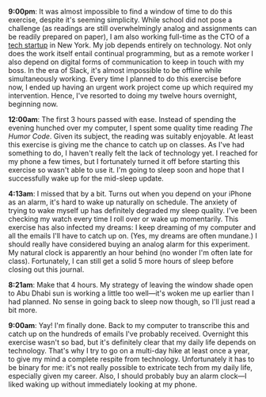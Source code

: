 **9:00pm**: It was almost impossible to find a window of time to do this exercise, despite it's seeming simplicity. While school did not pose a challenge (as readings are still overwhelmingly analog and assignments can be readily prepared on paper), I am also working full-time as the CTO of a [tech startup](http://docnavlab.com) in New York. My job depends entirely on technology. Not only does the work itself entail continual programming, but as a remote worker I also depend on digital forms of communication to keep in touch with my boss. In the era of Slack, it's almost impossible to be offline while simultaneously working. Every time I planned to do this exercise before now, I ended up having an urgent work project come up which required my intervention. Hence, I've resorted to doing my twelve hours overnight, beginning now.

**12:00am**: The first 3 hours passed with ease. Instead of spending the evening hunched over my computer, I spent some quality time reading *The Humor Code*. Given its subject, the reading was suitably enjoyable. At least this exercise is giving me the chance to catch up on classes. As I've had something to do, I haven't really felt the lack of technology yet. I reached for my phone a few times, but I fortunately turned it off before starting this exercise so wasn't able to use it. I'm going to sleep soon and hope that I successfully wake up for the mid-sleep update.

**4:13am**: I missed that by a bit. Turns out when you depend on your iPhone as an alarm, it's hard to wake up naturally on schedule. The anxiety of trying to wake myself up has definitely degraded my sleep quality. I've been checking my watch every time I roll over or wake up momentarily. This exercise has also infected my dreams: I keep dreaming of my computer and all the emails I'll have to catch up on. (Yes, my dreams are often mundane.) I should really have considered buying an analog alarm for this experiment. My natural clock is apparently an hour behind (no wonder I'm often late for class). Fortunately, I can still get a solid 5 more hours of sleep before closing out this journal.

**8:21am**: Make that 4 hours. My strategy of leaving the window shade open to Abu Dhabi sun is working a little too well—it's woken me up earlier than I had planned. No sense in going back to sleep now though, so I'll just read a bit more.

**9:00am**: Yay! I'm finally done. Back to my computer to transcribe this and catch up on the hundreds of emails I've probably received. Overnight this exercise wasn't so bad, but it's definitely clear that my daily life depends on technology. That's why I try to go on a multi-day hike at least once a year, to give my mind a complete respite from technology. Unfortunately it has to be binary for me: it's not really possible to extricate tech from my daily life, especially given my career. Also, I should probably buy an alarm clock—I liked waking up without immediately looking at my phone.
